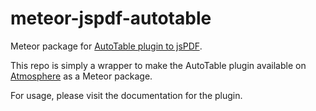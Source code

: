 # meteor-jspdf-autotable

Meteor package for [AutoTable plugin to jsPDF](https://github.com/someatoms/jsPDF-AutoTable).

This repo is simply a wrapper to make the AutoTable plugin available on
[Atmosphere](https://atmospherejs.com/chipcastledotcom/meteor-jspdf?q=chipcastledotcom) 
as a Meteor package.

For usage, please visit the documentation for the plugin.
